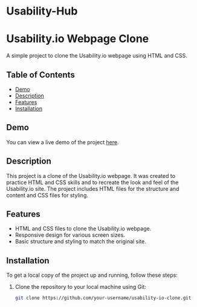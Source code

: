 # Usability-Hub
# Usability.io Webpage Clone

A simple project to clone the Usability.io webpage using HTML and CSS.

## Table of Contents

- [Demo](#demo)
- [Description](#description)
- [Features](#features)
- [Installation](#installation)

## Demo

You can view a live demo of the project [here](#www.linkedin.com/posts/madhan-h-b-b16aa0281_selflearning-webdevelopment-activity-7111595788211810304-B7Z8?utm_source=share&utm_medium=member_desktop).

## Description

This project is a clone of the Usability.io webpage. It was created to practice HTML and CSS skills and to recreate the look and feel of the Usability.io site. The project includes HTML files for the structure and content and CSS files for styling.

## Features

- HTML and CSS files to clone the Usability.io webpage.
- Responsive design for various screen sizes.
- Basic structure and styling to match the original site.

## Installation

To get a local copy of the project up and running, follow these steps:

1. Clone the repository to your local machine using Git:

   ```bash
   git clone https://github.com/your-username/usability-io-clone.git
